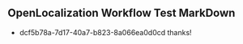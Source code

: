 ## OpenLocalization Workflow Test MarkDown
* dcf5b78a-7d17-40a7-b823-8a066ea0d0cd thanks!

<!--HONumber=Aug16_HO3-->


